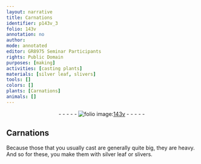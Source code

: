 ```yaml
---
layout: narrative
title: Carnations
identifier: p143v_3
folio: 143v
annotation: no
author:
mode: annotated
editor: GR8975 Seminar Participants
rights: Public Domain
purposes: [making]
activities: [casting plants]
materials: [silver leaf, slivers]
tools: []
colors: []
plants: [Carnations]
animals: []
---
```


 <div class="folio" align="center">- - - - - <a href="http://gallica.bnf.fr/ark:/12148/btv1b10500001g/f292.image" target="_blank"><img src="https://cu-mkp.github.io/GR8975-edition/assets/photo-icon.png" alt="folio image: " style="display:inline-block; margin-bottom:-3px;"/>143v</a> - - - - - </div> 

## <span class="plant">Carnations</span>

  <span class="activity"></span> 
 Because those that you usually cast are generally quite big, they are heavy. And so for these, you make them with <span class="material">silver leaf</span> or <span class="material">slivers</span>. 
 